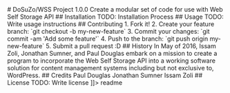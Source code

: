 <snippet>
  <content>
# DoSuZo/WSS Project 1.0.0
Create a modular set of code for use with Web Self Storage API
## Installation
TODO: Installation Process
## Usage
TODO: Write usage instructions
## Contributing
1. Fork it!
2. Create your feature branch: `git checkout -b my-new-feature`
3. Commit your changes: `git commit -am 'Add some feature'`
4. Push to the branch: `git push origin my-new-feature`
5. Submit a pull request :D
## History
In May of 2016, Issam Zoli, Jonathan Sumner, and Paul Douglas embark on a mission to create a program to incorporate the Web Self Storage API into a working software solution for content management systems including but not exclusive to, WordPress.
## Credits
Paul Douglas
Jonathan Sumner
Issam Zoli
## License
TODO: Write license
]]></content>
  <tabTrigger>readme</tabTrigger>
</snippet>
